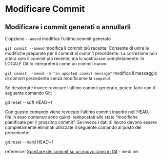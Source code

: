 # Modificare Commit
## Modificare i commit generati o annullarli

L'opzione `--amend` modifica l'ultimo commit generato

`git commit --amend` modifica il commit più recente. Consente di unire le modifiche preparate per il commit al commit precedente. La correzione non altera solo il commit più recente, ma lo sostituisce completamente. In LOCALE Git lo interpreterà come un commit nuovo

`git commit --amend -m "an updated commit message"` modifica il messaggio di commit precedente senza modificarne la `snapshot`

Se desiderate invece revocare l’ultimo commit generato, potete farlo con il seguente comando Git:

git reset --soft HEAD~1

Con questo comando viene revocato l’ultimo commit inserito nell’HEAD. I file in esso contenuti sono quindi reimpostati allo stato “modifiche pianificate per il prossimo commit”. Se invece i dati di lavoro devono essere completamente eliminati utilizzate il seguente comando al posto del precedente:

git reset --hard HEAD~1

reference: [Spostare dei commit su un nuovo ramo in Git](https://devdev.it/spostare-dei-commit-su-un-nuovo-ramo-in-git-703/) - webLink  

